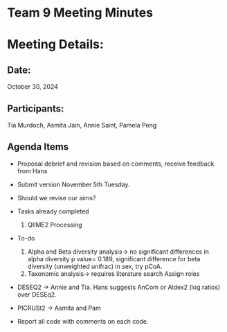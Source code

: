 # Team 9 Meeting Minutes 
# Meeting Details:
## Date: 
October 30, 2024

## Participants:
Tia Murdoch, Asmita Jain, Annie Saint, Pamela Peng

## Agenda Items
- Proposal debrief and revision based on comments, receive feedback from Hans
- Submit version November 5th Tuesday. 
- Should we revise our aims?
- Tasks already completed
    1. QIIME2 Processing
- To-do
    1. Alpha and Beta diversity analysis-> no significant differences in alpha diversity p value= 0.189, significant difference for beta diversity (unweighted unifrac) in sex, try pCoA.
    2. Taxonomic analysis-> requires literature search
Assign roles
- DESEQ2 -> Annie and Tia. Hans suggests AnCom or Aldex2 (log ratios) over DESEq2.
- PICRUSt2 -> Asmita and Pam

- Report all code with comments on each code.
  


